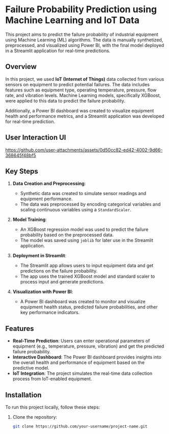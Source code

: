 # Failure Probability Prediction using Machine Learning and IoT Data

This project aims to predict the failure probability of industrial equipment using Machine Learning (ML) algorithms. The data is manually synthetized, preprocessed, and visualized using Power BI, with the final model deployed in a Streamlit application for real-time predictions.

## Overview

In this project, we used **IoT (Internet of Things)** data collected from various sensors on equipment to predict potential failures. The data includes features such as equipment type, operating temperature, pressure, flow rate, and vibration levels. Machine Learning models, specifically XGBoost, were applied to this data to predict the failure probability.

Additionally, a Power BI dashboard was created to visualize equipment health and performance metrics, and a Streamlit application was developed for real-time prediction.
## User Interaction UI


https://github.com/user-attachments/assets/0d50cc82-ed42-4002-9d66-368645f48bf5


## Key Steps

1. **Data Creation and Preprocessing**:  
   - Synthetic data was created to simulate sensor readings and equipment performance.
   - The data was preprocessed by encoding categorical variables and scaling continuous variables using a `StandardScaler`.

2. **Model Training**:  
   - An XGBoost regression model was used to predict the failure probability based on the preprocessed data.
   - The model was saved using `joblib` for later use in the Streamlit application.

3. **Deployment in Streamlit**:  
   - The Streamlit app allows users to input equipment data and get predictions on the failure probability.
   - The app uses the trained XGBoost model and standard scaler to process input and generate predictions.

4. **Visualization with Power BI**:  
   - A Power BI dashboard was created to monitor and visualize equipment health status, predicted failure probabilities, and other key performance indicators.

## Features

- **Real-Time Prediction**: Users can enter operational parameters of equipment (e.g., temperature, pressure, vibration) and get the predicted failure probability.
- **Interactive Dashboard**: The Power BI dashboard provides insights into the overall health and performance of equipment based on the predictive model.
- **IoT Integration**: The project simulates the real-time data collection process from IoT-enabled equipment.

## Installation

To run this project locally, follow these steps:

1. Clone the repository:
   ```bash
   git clone https://github.com/your-username/project-name.git
